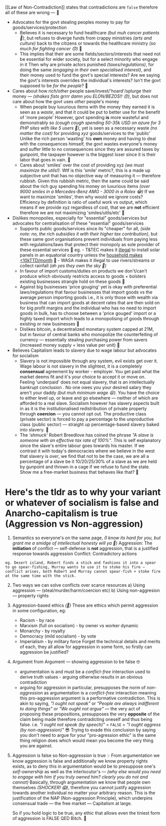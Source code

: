 [[Law of Non-Contradiction]] states that contradictions are `false` therefore all of these are wrong — 🤡

- Advocates for the govt stealing peoples money to pay for goods/services/protection
	- Believes it is necessary to fund healthcare _(but muh cancer patients 🤒)_, but refuses to diverge funds from crappy ministries _(arts and culture)_ back to the citizens or towards the healthcare ministry _(so much for fighting cancer 😞)_ 🤡
	- This implies that their are some fields/sectors/interests that need not be essential for wider society, but for a select minority who engage in it
	  Then why are private actors punished _(taxes/regulations)_, for doing the same _(engaging in their own specialised interest)_, and their money used to fund the govt's special interests? Are we saying the govt's interests overrides the individual's interests? Isn't the govt supposed to be _for the people_? 🤡
- Cares about how _rich/other_ people save/invest/'hoard'/splurge their money — _(*shakes fists* grrrr damn you ELON/BEZOS!! 😠)_, but does not care about how the govt uses _other_ people's money
	- When people buy luxurious items with the money they earned it is seen as a _waste_, and that it could be put to better use for the benefit of 'more people'
	  However, govt spending __is__ more wasteful and demonstrably so _(*cough cough* spending 50-35k USD on azure for 3 PHP sites with like 5 users 🤯)_, yet is seen as a necessary waste _(no matter the cost)_ for providing _xyz_ goods/services to the 'public'
	  Unlike the rich person 'wasting' his **own** money and having to deal with the consequences himself, the govt wastes everyone's money and suffer little to no consequences since they are assured taxes by gunpoint, the taxpayer however is the biggest loser since it is their labor that goes in vain.  🤡
	- Cares about 'smiles' over the cost of providing xyz _(we must maximize the utils!)_. Wtf is this 'smile' metric?, this is a made up subjective unit that has no objective way of measuring it — therefore rubbish. Given this rubbish metric, then the same could be said about the rich guy spending his money on luxurious items _(over 9000 smiles in a Mercedes-Benz AMG - 3000 in a Rolex 😂)_
	  If we want to maximize 'smiles', then why would we ignore costs? Efficiency by definition is ratio of useful work vs output, which means if we provide xyz regardless of cost, that we are __not__ efficient therefore we are not maximizing 'smiles/utils/etc' 🤡
- Dislikes monopolies, especially for "essential" goods/services but advocates for centralisation of these "essential" goods/services
	- Supports public goods/services since its "cheaper" for all, _(side note: no, the rich subsidies it with their higher tax contribution)_, but these same govt organisations prevent individuals from paying less with regulations/laws that protect their monopoly as sole provider of these essential services 🤡
	   eg. 
		   - T&TEC makes it [illegal](https://www.energy.gov.tt/our-business/alternative-energy/renewable-energy-electricity-generation-in-trinidad-and-tobago/) to install solar panels in an equatorial country unless the [household makes <10kTTD/month](https://ttec.co.tt/default/utilities-assistance-program) 🤪
		   - WASA makes it illegal to use rivers/streams or collect rainfall _(ah yes they own the sky 🫡)_
	- In favour of import customs/duties on products we don't/can't produce which obviously restricts access to goods + bolsters existing businesses strangle hold on these goods 🤡
	- Against big businesses 'price gouging' yet is okay with preferential laws/regulations that favour businesses that import goods vs the average person importing goods
	  i.e., it is only those with wealth via business that can import goods at decent rates that are then sold on for big profit margins and the individual who has no need to import goods in bulk, has to choose between a 'price gouged' import or a highly taxed import which leads to a monopolising of goods through existing or new businesses 🤡
	-  Dislikes bitcoin, a decentralized monetary system capped at 21M, but in favour of central banks who monopolize the counterfeiting of currency — essentially stealing purchasing power from savers (increased money supply = less value per unit) 🤡 
- Believes Capitalism leads to slavery due to wage labour but advocates for socialism
	- Slavery is not impossible through any system, evil exists get over it. 
	  Wage labour is not slavery in the slightest, it is a completely **consensual** agreement by worker - employer. You get paid what the market deems fit and it's your choice to accept it or move on. Feeling 'underpaid' does not equal slavery, that is an intellectually bankrupt conclusion . No one owes you your desired salary they aren't your daddy _(but muh minimum wage 😫)_. You have the choice to either level up, or leave and go elsewhere — neither of which are afforded to a real slave. 
	  Socialism however has slavery aspects built in as it is the institutionalised redistribution of private property through **coercion** — you cannot opt out. The productive class (private sector) is forced to pay a percentage to the unproductive class (public sector) — straight up percentage-based slavery baked into slavery. 🤡
	- The _'shmuck'_ Robert Breedlove has coined the phrase _"A slave is someone with an effective tax rate of 100%"_. This is self explanatory since the slave's entire labour goes towards his master. If we contrast it with today's democracies where we believe in the west that slavery is _over_, we find that not to be the case, we are all a percentage of a slave be it 10/20/25/30% of a slave as we are held by gunpoint and thrown in a cage if we refuse to fund the state. Show me a free-market business that behaves like that? 🤡

# Here's the tldr as to why your variant or whatever of socialism is false and Anarcho-capitalism is true (Aggression vs Non-aggression)
1.  Semantics so everyone's on the same page, _(I know its hard for you, but grant me a smidge of intellectual honesty will ya 🥺)_
   Aggression: The **initiation** of conflict — self-defense is **not** aggression, that is a justified response towards aggression
   Conflict: Contradictory actions
```
eg. Desert island, Robert finds a stick and fashions it into a spear to go spear-fishing, Murray wants to use it to stoke his fire — conflict arises, both Robert and Murray cannot spear-fish + stoke fire at the same time with the stick.
```   
2. Two ways we can solve conflicts over scarce resources
   a) Using aggression — (steal/murder/harm/coercion etc)
   b) Using non-aggresion — property rights
3. Aggression-based ethics _(🤮)_
   These are ethics which permit aggression in some configuration, eg:
   - Racism - by race
   - Marxism (full on socialism) - by owner vs worker dynamic
   - Monarchy - by royalty
   - Democracy (mild socialism) - by vote
   - Imperialism - by military force
   Forget the technical details and merits of each, they all allow for aggression in some form, so firstly can aggression be justified?
4. Argument from Argument — showing aggression to be false 🤓
   - argumentation is and must be a _conflict-free_ interaction used to derive truth values - arguing otherwise results in an obvious contradiction
   - arguing for aggression in particular, presupposes the norm of _non-aggression_ as argumentation is a _conflict-free_ interaction meaning this pro-aggression argument is a performative contradiction. 
     This is akin to saying, _"I ought not speak"_ or _"People are always indifferent to doing things"_ or _"We ought not argue"_ — the very act of proposing these propositions, presupposes the very **opposite** of the claim being made therefore contradicting oneself and thus being false. i.e. _"I ought not speak (by speech)"_ = `FALSE` = _"I ought aggress (by non-aggression)"_  😎
     Trying to evade this conclusion by saying you don't need to argue for your "pro-agression ethic"  is the same thing religion does which would mean you become the very thing you are against.
5. Aggression is false so Non-aggression is true 💡
   From argumentation we know aggression is false and additionally we know property rights exists, as to deny this in argumentation would be to presuppose one's _self-ownership_ as well as the interlocutor's — _(why else would you need to engage with him if you truly owned him? clearly you do not and cannot)_ 
   Basically, through argumentation we know that people own themselves _(SHOCKER! 😱)_, therefore you cannot justify aggression towards another individual no matter your arbitrary reason.
   This is the justification of the NAP (Non-aggression Principle), which underpins consensual trade — the free market — Capitalism at large. 
   
   So if you hold logic to be true, any ethic that allows even the tiniest form of aggression is FALSE
   QED Bitch. 🖕 


